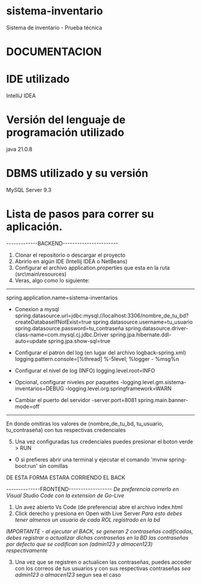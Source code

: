 # sistema-inventario
Sistema de inventario - Prueba técnica

# DOCUMENTACION
# IDE utilizado
IntelliJ IDEA
# Versión del lenguaje de programación utilizado
java 21.0.8
# DBMS utilizado y su versión
MySQL Server 9.3

# Lista de pasos para correr su aplicación.
-------------BACKEND-----------------------
1. Clonar el repositorio o descargar el proyecto
2. Abrirlo en algún IDE (Intellij IDEA o NetBeans)
3. Configurar el archivo application.properties que esta en la ruta (src\main\resources)
4. Veras, algo como lo siguiente:

-------------------------------------------
spring.application.name=sistema-inventarios
- Conexion a mysql
spring.datasource.url=jdbc:mysql://localhost:3306/nombre_de_tu_bd?createDatabaseIfNotExist=true
spring.datasource.username=tu_usuario
spring.datasource.password=tu_contraseña
spring.datasource.driver-class-name=com.mysql.cj.jdbc.Driver
spring.jpa.hibernate.ddl-auto=update
spring.jpa.show-sql=true

- Configurar el patron del log (en lugar del archivo logback-spring.xml)
logging.pattern.console=[%thread] %-5level; %logger - %msg%n

- Configurar el nivel de log (INFO)
logging.level.root=INFO

- Opcional, configurar niveles por paquetes
-logging.level.gm.sistema-inventarios=DEBUG
-logging.level.org.springframework=WARN

- Cambiar el puerto del servidor
-server.port=8081
spring.main.banner-mode=off
-------------------------------------------

En donde omitiras los valores de (nombre_de_tu_bd, tu_usuario, tu_contraseña) con tus respectivas credenciales

5. Una vez configuradas tus credenciales puedes presionar el boton verde > RUN 
* O si prefieres abrir una terminal y ejecutar el comando 'mvnw spring-boot:run' sin comillas

DE ESTA FORMA ESTARA CORRIENDO EL BACK

--------------FRONTEND------------------
*De preferencia correrlo en Visual Studio Code con la extension de Go-Live*
1. Un avez abierto Vs Code (de preferencia) abre el archivo index.html
2. Click derecho y presiona en Open with Live Server
*Para esto debes tener almenos un usuario de cada ROL registrado en la bd*

*IMPORTANTE - al ejecutar el BACK, se generan 2 contraseñas codificadas, debes registrar o actualizar dichas contraseñas en la BD*
*las contraseñas por defecto que se codifican son (admin123 y almacen123) respectivamente*

3. Una vez que se registren o actualicen las contraseñas, puedes acceder con los correos de tus usuarios y con sus respectivas contraseñas *sea admin123 o almacen123* segun sea el caso

